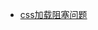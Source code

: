 - [css加载阻塞问题]([./JavaScript/index.md](https://chenjigeng.github.io/2017/07/06/css%E5%8A%A0%E8%BD%BD%E9%98%BB%E5%A1%9E/))